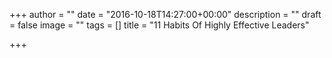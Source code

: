 +++
author = ""
date = "2016-10-18T14:27:00+00:00"
description = ""
draft = false
image = ""
tags = []
title = "11 Habits Of Highly Effective Leaders"

+++
